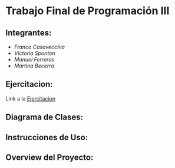 # Trabajo Final de Programación III

## Integrantes:
- _Franco Casavecchia_
- _Victoria Sponton_
- _Manuel Ferreras_
- _Martina Becerra_

## Ejercitacion:
Link a la [Ejercitacion](https://presencial.ucc.edu.ar/pluginfile.php/1193586/mod_resource/content/0/prog%203%20parcial%202.pdf)
 
## Diagrama de Clases:

## Instrucciones de Uso:

## Overview del Proyecto:
